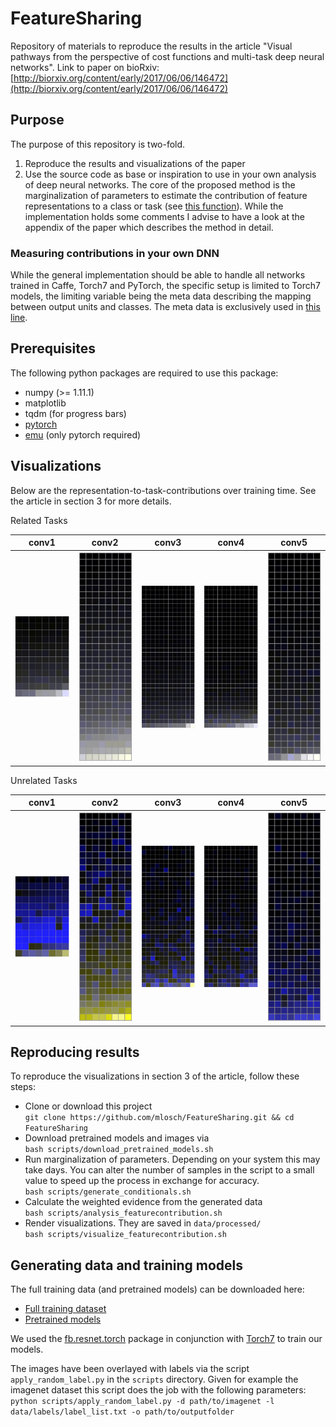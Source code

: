 # FeatureSharing
Repository of materials to reproduce the results in the article "Visual pathways from the perspective of cost functions and multi-task deep neural networks".
Link to paper on bioRxiv: [http://biorxiv.org/content/early/2017/06/06/146472](http://biorxiv.org/content/early/2017/06/06/146472)

## Purpose
The purpose of this repository is two-fold.
1. Reproduce the results and visualizations of the paper
2. Use the source code as base or inspiration to use in your own analysis of deep neural networks.
The core of the proposed method is the marginalization of parameters to estimate the contribution of feature representations to a class or task (see [this function](https://github.com/mlosch/FeatureSharing/blob/master/featuresharing/surgery.py#L41)). While the implementation holds some comments I advise to have a look at the appendix of the paper which describes the method in detail.

### Measuring contributions in your own DNN
While the general implementation should be able to handle all networks trained in Caffe, Torch7 and PyTorch, the specific setup is limited to Torch7 models, the limiting variable being the meta data describing the mapping between output units and classes. The meta data is exclusively used in [this line](https://github.com/mlosch/FeatureSharing/blob/master/featuresharing/preprocessing.py#L66).

## Prerequisites
The following python packages are required to use this package:
- numpy (>= 1.11.1)
- matplotlib
- tqdm (for progress bars)
- [pytorch](https://github.com/pytorch/pytorch#installation)
- [emu](https://github.com/mlosch/emu#installation) (only pytorch required)

## Visualizations
Below are the representation-to-task-contributions over training time. See the article in section 3 for more details.

Related Tasks

| conv1 | conv2 | conv3 | conv4 | conv5 |
| ---- | ---- | ---- | ---- | ---- |
| ![conv1](img/gifs/Subord+Basic/conv1.gif) | ![conv2](img/gifs/Subord+Basic/conv2.gif) | ![conv3](img/gifs/Subord+Basic/conv3.gif) | ![conv4](img/gifs/Subord+Basic/conv4.gif) | ![conv5](img/gifs/Subord+Basic/conv5.gif) |


Unrelated Tasks

| conv1 | conv2 | conv3 | conv4 | conv5 |
| ---- | ---- | ---- | ---- | ---- |
| ![conv1](img/gifs/Object+Text/conv1.gif) | ![conv2](img/gifs/Object+Text/conv2.gif) | ![conv3](img/gifs/Object+Text/conv3.gif) | ![conv4](img/gifs/Object+Text/conv4.gif) | ![conv5](img/gifs/Object+Text/conv5.gif) |


## Reproducing results
To reproduce the visualizations in section 3 of the article, follow these steps:
- Clone or download this project<BR>
`git clone https://github.com/mlosch/FeatureSharing.git && cd FeatureSharing`
- Download pretrained models and images via<BR>
`bash scripts/download_pretrained_models.sh`
- Run marginalization of parameters. Depending on your system this may take days. You can alter the number of samples in the script to a small value to speed up the process in exchange for accuracy.<BR>
`bash scripts/generate_conditionals.sh`
- Calculate the weighted evidence from the generated data<BR>
`bash scripts/analysis_featurecontribution.sh`
- Render visualizations. They are saved in `data/processed/`<BR>
`bash scripts/visualize_featurecontribution.sh`

## Generating data and training models
The full training data (and pretrained models) can be downloaded here:
- [Full training dataset](https://s3.eu-central-1.amazonaws.com/multitaskcnns/mtldataset_full.tar.gz)
- [Pretrained models](https://s3.eu-central-1.amazonaws.com/multitaskcnns/models.tar.bz2)

We used the [fb.resnet.torch](https://github.com/facebook/fb.resnet.torch) package in conjunction with [Torch7](http://torch.ch/docs/getting-started.html) to train our models.

The images have been overlayed with labels via the script `apply_random_label.py` in the `scripts` directory.
Given for example the imagenet dataset this script does the job with the following parameters:<BR>
`python scripts/apply_random_label.py -d path/to/imagenet -l data/labels/label_list.txt -o path/to/outputfolder`
